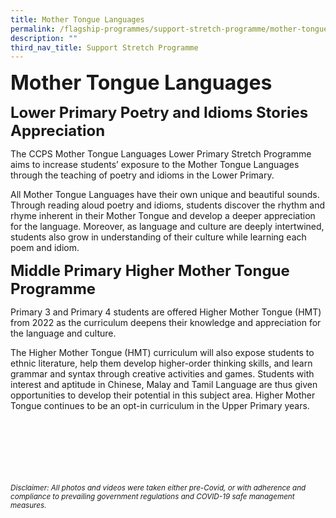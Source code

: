```yaml
---
title: Mother Tongue Languages
permalink: /flagship-programmes/support-stretch-programme/mother-tongue-languages
description: ""
third_nav_title: Support Stretch Programme
---
```

**<font size=6>Mother Tongue Languages</font>**

**<font size=5>Lower Primary Poetry and Idioms Stories Appreciation
</font>**


  
The CCPS Mother Tongue Languages Lower Primary Stretch Programme aims to increase students’ exposure to the Mother Tongue Languages through the teaching of poetry and idioms in the Lower Primary.  
  
All Mother Tongue Languages have their own unique and beautiful sounds. Through reading aloud poetry and idioms, students discover the rhythm and rhyme inherent in their Mother Tongue and develop a deeper appreciation for the language. Moreover, as language and culture are deeply intertwined, students also grow in understanding of their culture while learning each poem and idiom.  
  
  
**<font size=5>Middle Primary Higher Mother Tongue Programme
</font>**


  
Primary 3 and Primary 4 students are offered Higher Mother Tongue (HMT) from 2022 as the curriculum deepens their knowledge and appreciation for the language and culture.  
  
The Higher Mother Tongue (HMT) curriculum will also expose students to ethnic literature, help them develop higher-order thinking skills, and learn grammar and syntax through creative activities and games. Students with interest and aptitude in Chinese, Malay and Tamil Language are thus given opportunities to develop their potential in this subject area. Higher Mother Tongue continues to be an opt-in curriculum in the Upper Primary years.


<br><br><br><br><br><br>
<sup>_Disclaimer: All photos and videos were taken either pre-Covid, or with adherence and compliance to prevailing government regulations and COVID-19 safe management measures._</sup>

